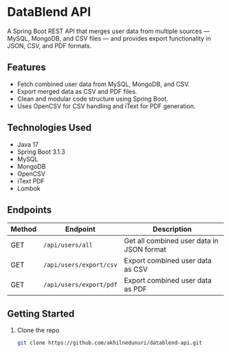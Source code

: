 # DataBlend API

A Spring Boot REST API that merges user data from multiple sources — MySQL, MongoDB, and CSV files — and provides export functionality in JSON, CSV, and PDF formats.

## Features

- Fetch combined user data from MySQL, MongoDB, and CSV.
- Export merged data as CSV and PDF files.
- Clean and modular code structure using Spring Boot.
- Uses OpenCSV for CSV handling and iText for PDF generation.

## Technologies Used

- Java 17
- Spring Boot 3.1.3
- MySQL
- MongoDB
- OpenCSV
- iText PDF
- Lombok

## Endpoints

| Method | Endpoint             | Description                  |
|--------|----------------------|------------------------------|
| GET    | `/api/users/all`      | Get all combined user data in JSON format |
| GET    | `/api/users/export/csv` | Export combined user data as CSV |
| GET    | `/api/users/export/pdf` | Export combined user data as PDF |

## Getting Started

1. Clone the repo  
   ```bash
   git clone https://github.com/akhilnedunuri/datablend-api.git
